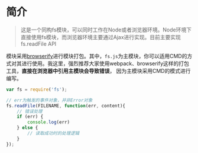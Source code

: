 # 简介

> 这是一个同构fs模块，可以同时工作在Node或者浏览器环境。Node环境下直接使用fs模块，而浏览器环境主要通过Ajax进行实现。目前主要实现fs.readFile API


模块采用[browserify](http://browserify.org/)进行模块打包。其中，`fs.js`为主模块，你可以适用CMD的方式对其进行使用。我这里，强烈推荐大家使用webpack、browserify这样的打包工具，**直接在浏览器中引用主模块会导致错误**， 因为主模块采用CMD的模式进行编写。

``` js
var fs = require('fs');

// err为触发的事件对象，并非Error对象
fs.readFile(FILENAME, function(err, content){
	// 错误处理
	if (err) {
		console.log(err)
	} else {
		// 读取成功时的处理逻辑
	}
});
```




